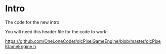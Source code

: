 # Intro
The code for the new intro

You will need this header file for the code to work:

https://github.com/OneLoneCoder/olcPixelGameEngine/blob/master/olcPixelGameEngine.h
